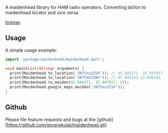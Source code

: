 A maidenhead library for HAM radio operators. Converting lat/lon to maidenhead locator
and vice versa

[license](https://raw.githubusercontent.com/goranskular/maidenhead/master/LICENSE).

## Usage

A simple usage example:

```dart
import 'package:maidenhead/maidenhead.dart';

void main(List<String> arguments) {
  print(Maidenhead.to_location('JN75xu32SP')); // 45.844271  15.947917
  print(Maidenhead.to_location('JN75XU32NV')); // 45.845313 15.946181
  print(Maidenhead.to_maiden(45.844271, 15.947917, 5));
  print(Maidenhead.google_maps_maiden('JN75xu32SP'));
}
```

## Github

Please file feature requests and bugs at the [github][https://github.com/goranskular/maidenhead.git].

[Github]: https://github.com/goranskular/maidenhead.git
